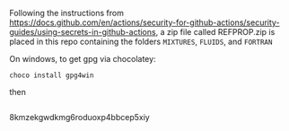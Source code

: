 Following the instructions from https://docs.github.com/en/actions/security-for-github-actions/security-guides/using-secrets-in-github-actions, a zip file called REFPROP.zip is placed in this repo containing the folders ``MIXTURES``, ``FLUIDS``, and ``FORTRAN`` 

On windows, to get gpg via chocolatey:
```
choco install gpg4win
```
then

```

```

8kmzekgwdkmg6roduoxp4bbcep5xiy